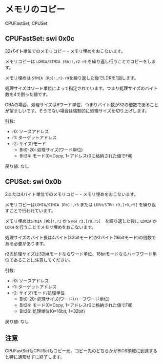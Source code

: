 # メモリのコピー

CPUFastSet, CPUSet

## CPUFastSet: swi 0x0c

32**バイト**単位でのメモリコピー・メモリ埋めをおこないます。

メモリコピーは `LDMIA/STMIA [Rb]!,r2-r9` を繰り返し行うことでコピーをします。

メモリ埋めは `STMIA [Rb]!,r2-r9`を繰り返した後でLDRを1回します。

処理サイズはワード単位によって指定されています。つまり処理サイズのバイト数を4で割った値です。

GBAの場合、処理サイズは8ワード単位、つまりバイト数が32の倍数であることが望ましいです。そうでない場合は強制的に処理サイズを切り上げします。

引数:

- r0: ソースアドレス
- r1: ターゲットアドレス
- r2: サイズ/モード
  - Bit0-20: 処理サイズ(ワード単位)
  - Bit24: モード(0=Copy, 1=アドレスr0に格納された値でFill)

戻り値: なし

## CPUSet: swi 0x0b

2または4バイト単位でのメモリコピー・メモリ埋めをおこないます。

メモリコピーは`LDMIA/STMIA [Rb]!,r3` または `LDRH/STRH r3,[r0,r5]` を繰り返すことで行われています。

メモリ埋めは`STMIA [Rb]!,r3` か `STRH r3,[r0,r5]`　を繰り返した後に `LDMIA` か `LDRH` を行うことでメモリ埋めをおこないます。

処理サイズのバイト長は4バイト(32bitモード)か2バイト(16bitモード)の倍数である必要があります。

r2の処理サイズは32bitモードならワード単位、16bitモードならハーフワード単位であることに注意してください。

引数:

- r0: ソースアドレス
- r1: ターゲットアドレス
- r2: サイズ/モード/処理単位
  - Bit0-20: 処理サイズ(ワード/ハーフワード単位)
  - Bit24: モード(0=Copy, 1=アドレスr0に格納された値でFill)
  - Bit26: 処理単位(0=16bit, 1=32bit)

戻り値: なし

## 注意

CPUFastSetもCPUSetもコピー元、コピー先のどちらかがBIOS領域に到達すると特に通知せずに終了します。
